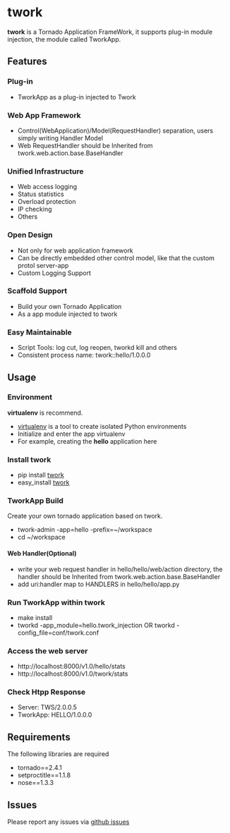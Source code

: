 # twork

**twork** is a Tornado Application FrameWork, it supports plug-in module injection, the module called TworkApp.

## Features

### Plug-in

+ TworkApp as a plug-in injected to Twork

### Web App Framework

+ Control(WebApplication)/Model(RequestHandler) separation, users simply writing Handler Model
+ Web RequestHandler should be Inherited from twork.web.action.base.BaseHandler

### Unified Infrastructure

+ Web access logging
+ Status statistics
+ Overload protection
+ IP checking
+ Others

### Open Design

+ Not only for web application framework
+ Can be directly embedded other control model, like that the custom protol server-app
+ Custom Logging Support

### Scaffold Support

+ Build your own Tornado Application
+ As a app module injected to twork

### Easy Maintainable

+ Script Tools: log cut, log reopen, tworkd kill and others
+ Consistent process name: twork::hello/1.0.0.0

## Usage

### Environment

**virtualenv** is recommend.

+ [virtualenv](http://www.virtualenv.org/en/latest/) is a tool to create
  isolated Python environments
+ Initialize and enter the app virtualenv
+ For example, creating the **hello** application here

### Install twork

+ pip install [twork](https://pypi.python.org/pypi/twork)
+ easy_install [twork](https://pypi.python.org/simple/twork/)

### TworkApp Build

Create your own tornado application based on twork.

+ twork-admin -app=hello -prefix=~/workspace
+ cd ~/workspace

#### Web Handler(Optional)
+ write your web request handler in hello/hello/web/action directory, the handler should be Inherited from twork.web.action.base.BaseHandler
+ add uri:handler map to HANDLERS in hello/hello/app.py

### Run TworkApp within twork
 
+ make install
+ tworkd -app_module=hello.twork_injection OR tworkd -config_file=conf/twork.conf

### Access the web server

+ http://localhost:8000/v1.0/hello/stats
+ http://localhost:8000/v1.0/twork/stats

### Check Htpp Response
+ Server: TWS/2.0.0.5
+ TworkApp: HELLO/1.0.0.0

## Requirements
The following libraries are required

+ tornado==2.4.1
+ setproctitle==1.1.8
+ nose==1.3.3

## Issues

Please report any issues via [github issues](https://github.com/bufferx/twork/issues)
